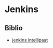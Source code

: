 # Jenkins

## Biblio

- [jenkins intellipaat](https://intellipaat.com/blog/tutorial/devops-tutorial/jenkins-tutorial/)
